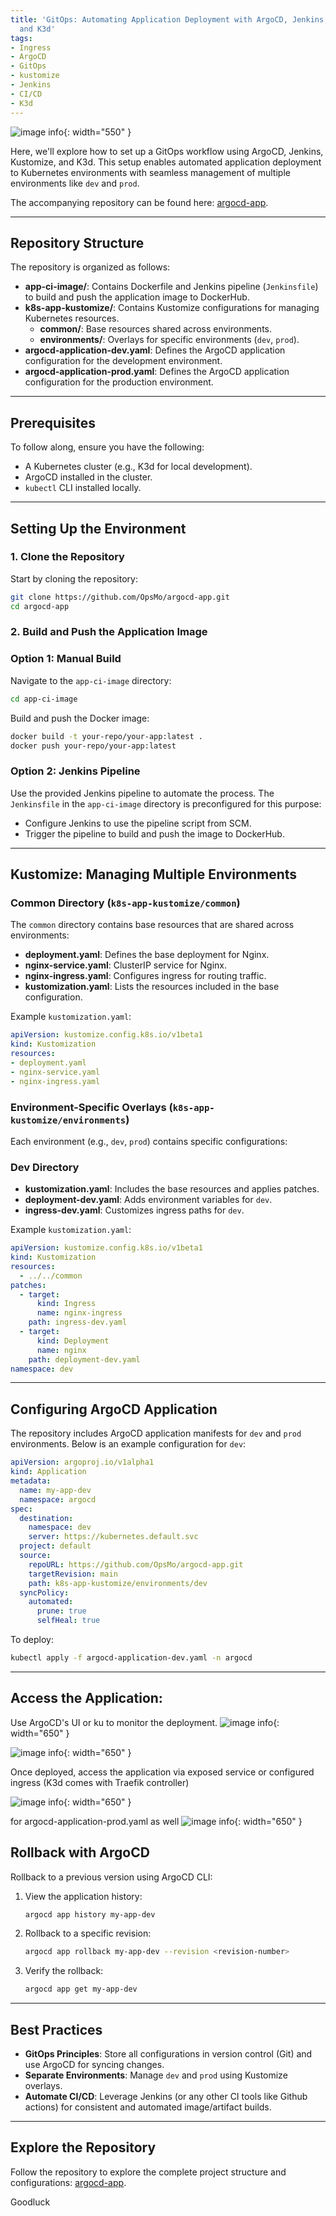 ```yaml
---
title: 'GitOps: Automating Application Deployment with ArgoCD, Jenkins, Kustomize,
  and K3d'
tags:
- Ingress
- ArgoCD
- GitOps
- kustomize
- Jenkins
- CI/CD
- K3d
---
```


![image info](assets/images/Jenkins-K3d-argo-K.png){: width="550" }

Here, we'll explore how to set up a GitOps workflow using ArgoCD, Jenkins, Kustomize, and K3d. This setup enables automated application deployment to Kubernetes environments with seamless management of multiple environments like `dev` and `prod`.

The accompanying repository can be found here: [argocd-app](https://github.com/OpsMo/argocd-app).

---

## Repository Structure

The repository is organized as follows:

- **app-ci-image/**: Contains Dockerfile and Jenkins pipeline (`Jenkinsfile`) to build and push the application image to DockerHub.
- **k8s-app-kustomize/**: Contains Kustomize configurations for managing Kubernetes resources.
    - **common/**: Base resources shared across environments.
    - **environments/**: Overlays for specific environments (`dev`, `prod`).
- **argocd-application-dev.yaml**: Defines the ArgoCD application configuration for the development environment.
- **argocd-application-prod.yaml**: Defines the ArgoCD application configuration for the production environment.

---

## Prerequisites

To follow along, ensure you have the following:

- A Kubernetes cluster (e.g., K3d for local development).
- ArgoCD installed in the cluster.
- `kubectl` CLI installed locally.

---

## Setting Up the Environment

### 1. Clone the Repository

Start by cloning the repository:

```bash
git clone https://github.com/OpsMo/argocd-app.git
cd argocd-app
```
### 2. Build and Push the Application Image

### Option 1: Manual Build

Navigate to the `app-ci-image` directory:

```bash
cd app-ci-image
```

Build and push the Docker image:

```bash
docker build -t your-repo/your-app:latest .
docker push your-repo/your-app:latest

```

### Option 2: Jenkins Pipeline

Use the provided Jenkins pipeline to automate the process. The `Jenkinsfile` in the `app-ci-image` directory is preconfigured for this purpose:

- Configure Jenkins to use the pipeline script from SCM.
- Trigger the pipeline to build and push the image to DockerHub.

---
## Kustomize: Managing Multiple Environments

### Common Directory (`k8s-app-kustomize/common`)

The `common` directory contains base resources that are shared across environments:

- **deployment.yaml**: Defines the base deployment for Nginx.
- **nginx-service.yaml**: ClusterIP service for Nginx.
- **nginx-ingress.yaml**: Configures ingress for routing traffic.
- **kustomization.yaml**: Lists the resources included in the base configuration.

Example `kustomization.yaml`:

```yaml
apiVersion: kustomize.config.k8s.io/v1beta1
kind: Kustomization
resources:
- deployment.yaml
- nginx-service.yaml
- nginx-ingress.yaml

```

### Environment-Specific Overlays (`k8s-app-kustomize/environments`)

Each environment (e.g., `dev`, `prod`) contains specific configurations:

### Dev Directory

- **kustomization.yaml**: Includes the base resources and applies patches.
- **deployment-dev.yaml**: Adds environment variables for `dev`.
- **ingress-dev.yaml**: Customizes ingress paths for `dev`.

Example `kustomization.yaml`:

```yaml
apiVersion: kustomize.config.k8s.io/v1beta1
kind: Kustomization
resources:
  - ../../common
patches:
  - target:
      kind: Ingress
      name: nginx-ingress
    path: ingress-dev.yaml
  - target:
      kind: Deployment
      name: nginx
    path: deployment-dev.yaml
namespace: dev

```

---

## Configuring ArgoCD Application

The repository includes ArgoCD application manifests for `dev` and `prod` environments. Below is an example configuration for `dev`:

```yaml
apiVersion: argoproj.io/v1alpha1
kind: Application
metadata:
  name: my-app-dev
  namespace: argocd
spec:
  destination:
    namespace: dev
    server: https://kubernetes.default.svc
  project: default
  source:
    repoURL: https://github.com/OpsMo/argocd-app.git
    targetRevision: main
    path: k8s-app-kustomize/environments/dev
  syncPolicy:
    automated:
      prune: true
      selfHeal: true

```

To deploy:

```bash
kubectl apply -f argocd-application-dev.yaml -n argocd
```

---
## Access the Application:
Use ArgoCD's UI or ku to monitor the deployment.
![image info](assets/images/cli-argo-app.png){: width="650" }

![image info](assets/images/argo-dev-prod.png){: width="650" }

Once deployed, access the application via exposed service or configured ingress (K3d comes with Traefik controller)

![image info](assets/images/url-argo.png){: width="650" }

for argocd-application-prod.yaml as well
![image info](assets/images/url-prod.png){: width="650" }


## Rollback with ArgoCD

Rollback to a previous version using ArgoCD CLI:

1. View the application history:
    
    ```bash
    argocd app history my-app-dev
    ```
    
2. Rollback to a specific revision:
    
    ```bash
    argocd app rollback my-app-dev --revision <revision-number>
    ```
    
3. Verify the rollback:
    
    ```bash
    argocd app get my-app-dev
    ```
    

---

## Best Practices

- **GitOps Principles**: Store all configurations in version control (Git) and use ArgoCD for syncing changes.
- **Separate Environments**: Manage `dev` and `prod` using Kustomize overlays.
- **Automate CI/CD**: Leverage Jenkins (or any other CI tools like Github actions) for consistent and automated image/artifact builds.

---

## Explore the Repository

Follow the repository to explore the complete project structure and configurations: [argocd-app](https://github.com/OpsMo/argocd-app).

Goodluck
